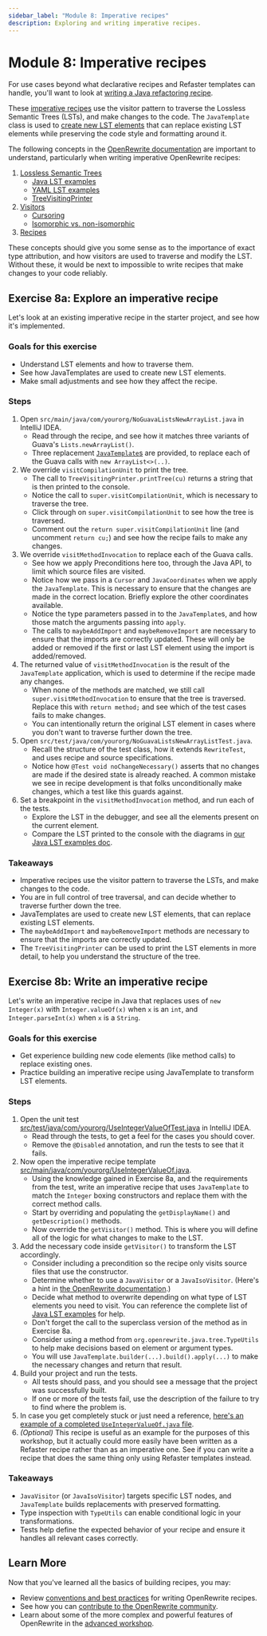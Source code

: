 ```yaml
---
sidebar_label: "Module 8: Imperative recipes"
description: Exploring and writing imperative recipes.
---
```


# Module 8: Imperative recipes

For use cases beyond what declarative recipes and Refaster templates can handle, you'll want to look at [writing a Java refactoring recipe](https://docs.openrewrite.org/authoring-recipes/writing-a-java-refactoring-recipe).

These [imperative recipes](https://docs.openrewrite.org/concepts-and-explanations/recipes#imperative-recipes) use the visitor pattern to traverse the Lossless Semantic Trees (LSTs), and make changes to the code. The `JavaTemplate` class is used to [create new LST elements](https://docs.openrewrite.org/authoring-recipes/modifying-methods-with-javatemplate) that can replace existing LST elements while preserving the code style and formatting around it.

The following concepts in the [OpenRewrite documentation](https://docs.openrewrite.org/) are important to understand, particularly when writing imperative OpenRewrite recipes:

1. [Lossless Semantic Trees](https://docs.openrewrite.org/concepts-and-explanations/lossless-semantic-trees)
   * [Java LST examples](https://docs.openrewrite.org/concepts-and-explanations/lst-examples)
   * [YAML LST examples](https://docs.openrewrite.org/concepts-and-explanations/yaml-lst-examples)
   * [TreeVisitingPrinter](https://docs.openrewrite.org/concepts-and-explanations/tree-visiting-printer)
2. [Visitors](https://docs.openrewrite.org/concepts-and-explanations/visitors)
   * [Cursoring](https://docs.openrewrite.org/concepts-and-explanations/visitors#cursoring)
   * [Isomorphic vs. non-isomorphic](https://docs.openrewrite.org/concepts-and-explanations/visitors#isomorphic-vs-non-isomorphic-visitors)
3. [Recipes](https://docs.openrewrite.org/concepts-and-explanations/recipes)

These concepts should give you some sense as to the importance of exact type attribution, and how visitors are used to traverse and modify the LST. Without these, it would be next to impossible to write recipes that make changes to your code reliably.

## Exercise 8a: Explore an imperative recipe

Let's look at an existing imperative recipe in the starter project, and see how it's implemented.

### Goals for this exercise

* Understand LST elements and how to traverse them.
* See how JavaTemplates are used to create new LST elements.
* Make small adjustments and see how they affect the recipe.

### Steps

1. Open `src/main/java/com/yourorg/NoGuavaListsNewArrayList.java` in IntelliJ IDEA.
   * Read through the recipe, and see how it matches three variants of Guava's `Lists.newArrayList()`.
   * Three replacement [`JavaTemplate`s](https://docs.openrewrite.org/concepts-and-explanations/javatemplate) are provided, to replace each of the Guava calls with `new ArrayList<>(..)`.
2. We override `visitCompilationUnit` to print the tree.
   * The call to `TreeVisitingPrinter.printTree(cu)` returns a string that is then printed to the console.
   * Notice the call to `super.visitCompilationUnit`, which is necessary to traverse the tree.
   * Click through on `super.visitCompilationUnit` to see how the tree is traversed.
   * Comment out the `return super.visitCompilationUnit` line (and uncomment `return cu;`) and see how the recipe fails to make any changes.
3. We override `visitMethodInvocation` to replace each of the Guava calls.
   * See how we apply Preconditions here too, through the Java API, to limit which source files are visited.
   * Notice how we pass in a `Cursor` and `JavaCoordinates` when we apply the `JavaTemplate`. This is necessary to ensure that the changes are made in the correct location. Briefly explore the other coordinates available.
   * Notice the type parameters passed in to the `JavaTemplate`s, and how those match the arguments passing into `apply`.
   * The calls to `maybeAddImport` and `maybeRemoveImport` are necessary to ensure that the imports are correctly updated. These will only be added or removed if the first or last LST element using the import is added/removed.
4. The returned value of `visitMethodInvocation` is the result of the `JavaTemplate` application, which is used to determine if the recipe made any changes.
   * When none of the methods are matched, we still call `super.visitMethodInvocation` to ensure that the tree is traversed. Replace this with `return method;` and see which of the test cases fails to make changes.
   * You can intentionally return the original LST element in cases where you don't want to traverse further down the tree.
5. Open `src/test/java/com/yourorg/NoGuavaListsNewArrayListTest.java`.
   * Recall the structure of the test class, how it extends `RewriteTest`, and uses recipe and source specifications.
   * Notice how `@Test void noChangeNecessary()` asserts that no changes are made if the desired state is already reached. A common mistake we see in recipe development is that folks unconditionally make changes, which a test like this guards against.
6. Set a breakpoint in the `visitMethodInvocation` method, and run each of the tests.
   * Explore the LST in the debugger, and see all the elements present on the current element.
   * Compare the LST printed to the console with the diagrams in [our Java LST examples doc](https://docs.openrewrite.org/concepts-and-explanations/lst-examples).

### Takeaways

* Imperative recipes use the visitor pattern to traverse the LSTs, and make changes to the code.
* You are in full control of tree traversal, and can decide whether to traverse further down the tree.
* JavaTemplates are used to create new LST elements, that can replace existing LST elements.
* The `maybeAddImport` and `maybeRemoveImport` methods are necessary to ensure that the imports are correctly updated.
* The `TreeVisitingPrinter` can be used to print the LST elements in more detail, to help you understand the structure of the tree.

## Exercise 8b: Write an imperative recipe

Let's write an imperative recipe in Java that replaces uses of `new Integer(x)` with `Integer.valueOf(x)` when `x` is an `int`, and `Integer.parseInt(x)` when `x` is a `String`.

### Goals for this exercise

* Get experience building new code elements (like method calls) to replace existing ones.
* Practice building an imperative recipe using JavaTemplate to transform LST elements.

### Steps

1. Open the unit test [src/test/java/com/yourorg/UseIntegerValueOfTest.java](https://github.com/moderneinc/rewrite-recipe-starter/blob/main/src/test/java/com/yourorg/UseIntegerValueOfTest.java) in IntelliJ IDEA.
   * Read through the tests, to get a feel for the cases you should cover.
   * Remove the `@Disabled` annotation, and run the tests to see that it fails. 
2. Now open the imperative recipe template [src/main/java/com/yourorg/UseIntegerValueOf.java](https://github.com/moderneinc/rewrite-recipe-starter/blob/main/src/main/java/com/yourorg/UseIntegerValueOf.java).
   * Using the knowledge gained in Exercise 8a, and the requirements from the test, write an imperative recipe that uses `JavaTemplate` to match the `Integer` boxing constructors and replace them with the correct method calls.
   * Start by overriding and populating the `getDisplayName()` and `getDescription()` methods.
   * Now override the `getVisitor()` method. This is where you will define all of the logic for what changes to make to the LST.
3. Add the necessary code inside `getVisitor()` to transform the LST accordingly.
   * Consider including a precondition so the recipe only visits source files that use the constructor.
   * Determine whether to use a `JavaVisitor` or a `JavaIsoVisitor`. (Here's a hint in [the OpenRewrite documentation](https://docs.openrewrite.org/concepts-and-explanations/visitors#isomorphic-vs-non-isomorphic-visitors).)
   * Decide what method to overwrite depending on what type of LST elements you need to visit. You can reference the complete list of [Java LST examples](https://docs.openrewrite.org/concepts-and-explanations/lst-examples#java-lst-types) for help.
   * Don't forget the call to the superclass version of the method as in Exercise 8a.
   * Consider using a method from `org.openrewrite.java.tree.TypeUtils` to help make decisions based on element or argument types. 
   * You will use `JavaTemplate.builder(...).build().apply(...)` to make the necessary changes and return that result.
4. Build your project and run the tests.
   * All tests should pass, and you should see a message that the project was successfully built.
   * If one or more of the tests fail, use the description of the failure to try to find where the problem is.
5. In case you get completely stuck or just need a reference, [here's an example of a completed `UseIntegerValueOf.java` file](https://github.com/moderneinc/rewrite-recipe-starter/blob/workshop-solutions/src/main/java/com/yourorg/UseIntegerValueOf.java).
6. _(Optional)_ This recipe is useful as an example for the purposes of this workshop, but it actually could more easily have been written as a Refaster recipe rather than as an imperative one. See if you can write a recipe that does the same thing only using Refaster templates instead.

### Takeaways

* `JavaVisitor` (or `JavaIsoVisitor`) targets specific LST nodes, and `JavaTemplate` builds replacements with preserved formatting.
* Type inspection with `TypeUtils` can enable conditional logic in your transformations.
* Tests help define the expected behavior of your recipe and ensure it handles all relevant cases correctly.

## Learn More

Now that you've learned all the basics of building recipes, you may:

* Review [conventions and best practices](../../user-documentation/recipes/conventions-and-best-practices) for writing OpenRewrite recipes. 
* See how you can [contribute to the OpenRewrite community](../../user-documentation/recipes/contributing-to-openrewrite).
* Learn about some of the more complex and powerful features of OpenRewrite in the [advanced workshop](../advanced/).
